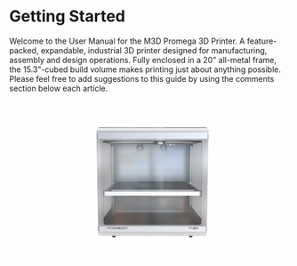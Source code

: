 # Getting Started

Welcome to the User Manual for the M3D Promega 3D Printer. A feature-packed, expandable, industrial 3D printer designed for manufacturing, assembly and design operations. Fully enclosed in a 20" all-metal frame, the 15.3"-cubed build volume makes printing just about anything possible. Please feel free to add suggestions to this guide by using the comments section below each article.

![](../.gitbook/assets/lrooedcrn9eyh2nb-image-1528219608498.png)

